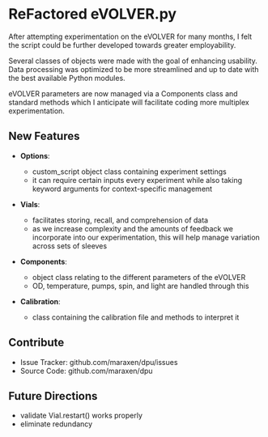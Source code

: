 # ReFactored eVOLVER.py 

After attempting experimentation on the eVOLVER for many months, I felt the script could be further 
developed towards greater employability.

Several classes of objects were made with the goal of enhancing usability. 
Data processing was optimized to be more streamlined and up to date with the best available Python modules.

eVOLVER parameters are now managed via a Components class and standard methods which I anticipate will facilitate coding 
more multiplex experimentation.

New Features
--------
- **Options**:
  
    - custom_script object class containing experiment settings
    - it can require certain inputs every experiment
      while also taking keyword arguments for context-specific management

- **Vials**:
    - facilitates storing, recall, and comprehension of data 
    - as we increase complexity and the amounts of feedback we incorporate
    into our experimentation, this will help manage variation across 
    sets of sleeves
      
- **Components**:
     - object class relating to the different parameters of the eVOLVER 
     -  OD, temperature, pumps, spin, and light are handled through this

- **Calibration**: 
    - class containing the calibration file and methods to interpret it

Contribute
----------

- Issue Tracker: github.com/maraxen/dpu/issues
- Source Code: github.com/maraxen/dpu

Future Directions
--------
- validate Vial.restart() works properly
- eliminate redundancy
